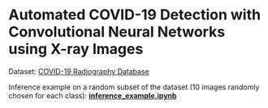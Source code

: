 # Automated COVID-19 Detection with Convolutional Neural Networks using X-ray Images

Dataset: [COVID-19 Radiography Database](https://www.kaggle.com/tawsifurrahman/covid19-radiography-database)

Inference example on a random subset of the dataset (10 images randomly chosen for each class): [**inference_example.ipynb**](https://github.com/Stergios-Giannios/covid-19-detection/blob/main/inference_example.ipynb)


